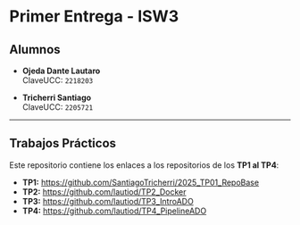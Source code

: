 # Primer Entrega - ISW3

## Alumnos

- **Ojeda Dante Lautaro**  
  ClaveUCC: `2218203`

- **Tricherri Santiago**  
  ClaveUCC: `2205721`

---

## Trabajos Prácticos

Este repositorio contiene los enlaces a los repositorios de los **TP1 al TP4**:

- **TP1:** https://github.com/SantiagoTricherri/2025_TP01_RepoBase 
- **TP2:** https://github.com/lautiod/TP2_Docker  
- **TP3:** https://github.com/lautiod/TP3_IntroADO
- **TP4:** https://github.com/lautiod/TP4_PipelineADO
